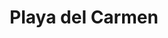 ---
claveName: "playa-del-carmen"
title: "Playa del Carmen"
color: "bg-primary"
bannerImage: "/images/banner-playa.webp"
personPlans: 
  image: "/images/persona-planes-enlaces-playa.webp"
info: 
  titleColor: "[#00DEE9]"
  title: "Conexión rápida"
  subtitle: "PARA TODOS"
  description: "En Playa del Carmen, te ofrecemos opciones tanto de <strong>fibra óptica</strong> (FTTH) como de <strong>internet por antena </strong>(WISP). Si estás en una zona con nuestra red de fibra óptica FTTH, disfrutarás de la <strong>máxima velocidad y estabilidad</strong>. Para áreas donde la fibra aún no está disponible, contamos con WISP, garantizando una <strong>conexión rápida y confiable</strong>. Con nosotros, nunca te faltará internet."
choosemeOption: 
  titleColor:  "[#00DEE9]"


---
